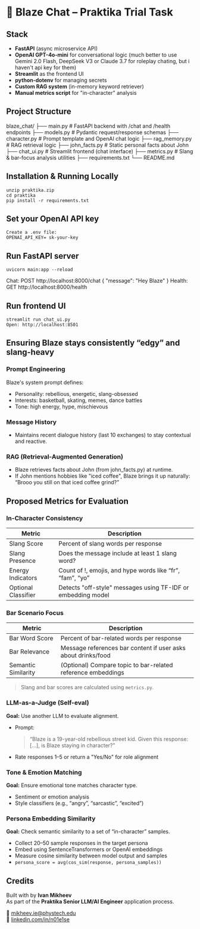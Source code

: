 # 🍻 Blaze Chat – Praktika Trial Task

## Stack

- **FastAPI** (async microservice API)
- **OpenAI GPT-4o-mini** for conversational logic (much better to use Gemini 2.0 Flash,  DeepSeek V3 or Claude 3.7 for roleplay chating, but i haven't api key for them)
- **Streamlit** as the frontend UI
- **python-dotenv** for managing secrets
- **Custom RAG system** (in-memory keyword retriever)
- **Manual metrics script** for "in-character" analysis

## Project Structure

blaze_chat/ 
├── main.py # FastAPI backend with /chat and /health endpoints 
├── models.py # Pydantic request/response schemas 
├── character.py # Prompt template and OpenAI chat logic 
├── rag_memory.py # RAG retrieval logic 
├── john_facts.py # Static personal facts about John 
├── chat_ui.py # Streamlit frontend (chat interface) 
├── metrics.py # Slang & bar-focus analysis utilities 
├── requirements.txt 
└── README.md

## Installation & Running Locally
    unzip praktika.zip
    cd praktika
    pip install -r requirements.txt


## Set your OpenAI API key
    Create a .env file:
    OPENAI_API_KEY= sk-your-key


## Run FastAPI server
    uvicorn main:app --reload

Chat: POST http://localhost:8000/chat { "message": "Hey Blaze" }
Health: GET http://localhost:8000/health

## Run frontend UI
    streamlit run chat_ui.py
    Open: http://localhost:8501


## Ensuring Blaze stays consistently “edgy” and slang-heavy

### Prompt Engineering
Blaze's system prompt defines:
- Personality: rebellious, energetic, slang-obsessed
- Interests: basketball, skating, memes, dance battles
- Tone: high energy, hype, mischievous

### Message History
- Maintains recent dialogue history (last 10 exchanges) to stay contextual and reactive.

### RAG (Retrieval-Augmented Generation)
- Blaze retrieves facts about John (from john_facts.py) at runtime.
- If John mentions hobbies like "iced coffee", Blaze brings it up naturally:
“Brooo you still on that iced coffee grind?”


## Proposed Metrics for Evaluation

### In-Character Consistency

| Metric              | Description                                                    |
|---------------------|----------------------------------------------------------------|
| Slang Score         | Percent of slang words per response                            |
| Slang Presence      | Does the message include at least 1 slang word?                |
| Energy Indicators   | Count of !, emojis, and hype words like “fr”, “fam”, “yo”      |
| Optional Classifier | Detects "off-style" messages using TF-IDF or embedding model   |

### Bar Scenario Focus

| Metric              | Description                                                    |
|---------------------|----------------------------------------------------------------|
| Bar Word Score      | Percent of bar-related words per response                      |
| Bar Relevance       | Message references bar content if user asks about drinks/food  |
| Semantic Similarity | (Optional) Compare topic to bar-related reference embeddings   |


> Slang and bar scores are calculated using `metrics.py`.

### **LLM-as-a-Judge (Self-eval)**

**Goal:** Use another LLM to evaluate alignment.
- Prompt:
  > “Blaze is a 19-year-old rebellious street kid. Given this response: [...], is Blaze staying in character?”
- Rate responses 1–5 or return a "Yes/No" for role alignment

### **Tone & Emotion Matching**
**Goal:** Ensure emotional tone matches character type.
- Sentiment or emotion analysis
- Style classifiers (e.g., “angry”, “sarcastic”, “excited”)

### **Persona Embedding Similarity**
**Goal:** Check semantic similarity to a set of “in-character” samples.
- Collect 20–50 sample responses in the target persona
- Embed using SentenceTransformers or OpenAI embeddings
- Measure cosine similarity between model output and samples
- `persona_score = avg(cos_sim(response, persona_samples))`


## Credits

Built with by **Ivan Mikheev**  
As part of the **Praktika Senior LLM/AI Engineer** application process.

📧 mikheev.ie@phystech.edu  
🔗 [linkedin.com/in/n01e1se](https://linkedin.com/in/n01e1se)
